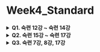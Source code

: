 # Week4_Standard
<details>
    <summary><b> Q1. 숙련 12강 ~ 숙련 14강</b></summary>
    <div markdown="1">
    <ul>

**[요구사항 1]**

**분석 문제 :** 분석한 내용을 직접 작성하고, 강의의 코드를 다시 한번 작성하며 복습해봅시다.

- Equipment와 EquipTool 기능의 구조와 핵심 로직을 분석해보세요.
- Equipment
    
    <aside>
    
    Equipable 아이템을 플레이어가 장착할 수 있도록 관리. 새로운 아이템을 장착하거나 기존에 장착했던 아이템 해제
    
    클릭 이벤트를 입력 받아 공격 이벤트 호출
    
    </aside>
    
    ```csharp
    public void OnAttackInput(InputAction.CallbackContext context)
    {
        // 마우스 좌클릭 입력 들어오고 현재 장착된 아이템이 있고 카메라 고정되어 있지 않으면
        if(context.phase == InputActionPhase.Performed && curEquip != null && controller.canLook) 
        {
            curEquip.OnAttackInput();   // 공격 실행
        }
    }
    
    public void EquipNew(ItemData data)
    {
        UnEquip();  // 기존 아이템 해제
        // 새로운 아이템 장착        
        curEquip = Instantiate(data.equipPrefab, equipParent).GetComponent<Equip>();
        curEquip.transform.position = this.transform.position;
    }
    
    public void UnEquip()
    {
        // 현재 장착 중인 아이템 있으면 파괴
        if(curEquip != null)
        {
            Destroy(curEquip.gameObject);
            curEquip = null;
        }
    }
    ```
    
- EquipTool
    
    <aside>
    
    Equipment 클래스 상속받아 아이템에 무기나 도구로서의 기능을 추가.
    
    </aside>
    
    ```csharp
    public override void OnAttackInput()
    {
        if (!attacking) // 공격 중이 아니면
        {
            // 공격에 필요한 스테미나 있는지 확인
            if (CharacterManager.Instance.Player.condition.UseStamina(useStamina))
            {
                // 공격 중인 상태로 변경
                attacking = true;
                animator.SetTrigger("Attack");
                Invoke("OnCanAttack", attackRate);
            }
        }
    }
    
    public void OnHit()
    {
        Ray ray = camera.ScreenPointToRay(new Vector3(Screen.width / 2, Screen.height / 2, 0));
        RaycastHit hit;
    
        // 공격 범위 내에 raycast된 것 있으면
        if(Physics.Raycast(ray, out hit, attackDistance))
        {
            // raycast 된 대상이 자원이면
            if(doesGatherResources && hit.collider.TryGetComponent(out Resource resource))
            {
                resource.Gather(hit.point, hit.normal); // 자원 수집
            }
            // raycast 된 대상이 피격 가능한 개체면
            if(doesDealDamage && hit.collider.TryGetComponent(out IDamagable damagable))
            {
                damagable.TakePhysicalDamage(damage);   // 데미지 적용
            }
        }
    }
    ```
    
- Resource 기능의 구조와 핵심 로직을 분석해보세요.
    
    <aside>
    
    ItemData와 Resource 타입의 Item(자원)의 속성을 저장, MVC 패턴의 Model에 해당하는 역할
    
    </aside>
    
    ```csharp
    public ItemData itemToGive; // 자원 채집 보상
    public int quantityPerHit = 1;  // 한번에 얻는 보상 수량
    public int capacity;    // 최대 보상 수량
    
    public void Gather(Vector3 hitPoint, Vector3 hitNormal)
    {
        // 한번에 얻는 보상 수량만큼 보상 아이템을 생성
        for(int i = 0; i < quantityPerHit; i++)
        {
            if (capacity <= 0) break;
    
            capacity -= 1;  // 최대 보상 수량 차감
            // 타격 지점보다 위에서 아이템 생성
            Instantiate(itemToGive.dropPrefab, hitPoint + Vector3.up, Quaternion.LookRotation(hitNormal, Vector3.up));
        }
        // 최대 보상 수량이 0보다 작거나 같으면 오브젝트 삭제
        if(capacity <= 0)
        {
            Destroy(gameObject);
        }
    }
    ```
    </ul>
  </div>
</details>

<details>
    <summary><b>Q2. 숙련 15강 ~ 숙련 17강</b></summary>
    <div markdown="1">
    <ul>

**[요구사항 1]**

**분석 문제** : 분석한 내용을 직접 작성하고, 강의의 코드를 다시 한번 작성하며 복습해봅시다.

- AI 네비게이션 시스템에서 가장 핵심이 되는 개념에 대해 복습해보세요.
    
     **NavMesh(Navigation Mesh)**
    - AI가 이동할 수 있는 경로와 영역을 나타내는 맵. 바닥, 계단, 경사면 같은 이동할 수 있는 표면을 탐지하여 자동 생성
    - 장애물을 감지하여 벽이나 특정 오브젝트를 뚫고 지나가지 못하도록 경로 설정
    - Scene에 NevMesh 생성하면 AI 캐릭터가 NavMesh 기반으로 최적 이동 경로로 이동
    
    **NavMeshAgent(Navigation Mesh)**
    - AI 캐릭터에 붙는 컴포넌트로 목표 지점까지 NavMesh 따라 이동하는 방식 제어, 강의에서는 곰(NPC)에 붙어있음
    - 이동, 회전 속도, 장애물 회피 등 이동 관련 설정 제어
    > 
- NPC 기능의 구조와 핵심 로직을 분석해보세요.
    
    <aside>
    
    상태 패턴을 사용하여 플레이어의 상태에 따라 애니메이션을 적용,
    
    Update에서 플레이어와의 거리를 지속적으로 확인하고 이에 따라 상태 전환
    
    </aside>
    
    ```csharp
    void PassiveUpdate() // Idle 일 때 호출
    {
      // 돌아다니는 상태이고 목적지까지의 거리가 0.1f보다 작으면
      if(aiState == AIState.Wandering && agent.remainingDistance < 0.1f)
      {
          SetState(AIState.Idle); // idle 상태로 전환
          // 새로운 목적지 탐색하는 메소드 호출
          Invoke("WanderToNewLocation", Random.Range(minWanderWaitTime, maxWanderWaitTime));
      }
      
      if(playerDistance < detectDistance) // 플레이어가 탐지 범위 내에 있으면
      {
          SetState(AIState.Attacking);    // 공격 상태로 전환
      }
    }
    
    void AttackingUpdate() // Attacking 일 때 호출
    {
      // 플레이어와의 거리가 공격범위보다 멀거나 시야각 외부에 있으면
      if(playerDistance > attackDistance || !IsPlayerInFieldOfView())
      {
          agent.isStopped = false;
          NavMeshPath path = new NavMeshPath();
          // 현재 지점에서 새로운 지점으로 이동할 수 있으면
          if(agent.CalculatePath(CharacterManager.Instance.Player.transform.position, path))
          {
              // 새로운 목적지 설정
              agent.SetDestination(CharacterManager.Instance.Player.transform.position);
          }
          else
          {
              SetState(AIState.Fleeing);
          }
      }
      // 플레이어와가 공격범위와 시야각 내부에 있으면
      else
      {
          agent.isStopped = true;
          // 공격 가능한 시간인지 확인
          if(Time.time - lastAttackTime > attackRate)
          {
              lastAttackTime = Time.time;
              // 공격 로직 실행
              CharacterManager.Instance.Player.controller.GetComponent<IDamagable>().TakePhysicalDamage(damage);
              // 공격 애니메이션 설정
              animator.speed = 1;
              animator.SetTrigger("Attack");
          }
      }
    }
    
    Vector3 GetWanderLocation() // 다음 목적지 탐색하는 메소드
    {
      NavMeshHit hit;
    
      // 이동 가능한 영역
      NavMesh.SamplePosition(transform.position + (Random.onUnitSphere * Random.Range(minWanderDistance, maxWanderDistance)), out hit, maxWanderDistance, NavMesh.AllAreas);
    
      int i = 0;
      // 이동 가능한 위치와 현재 위치 거리가 탐지거리 보다 작으면(너무 가까우면)
      while (Vector3.Distance(transform.position, hit.position) < detectDistance)
      {
          // 이동 지점 재설정
          NavMesh.SamplePosition(transform.position + (Random.onUnitSphere * Random.Range(minWanderDistance, maxWanderDistance)), out hit, maxWanderDistance, NavMesh.AllAreas);
          i++;
          if (i == 30) break;  // 30번까지 시도
      }
      // 다음 이동 지점 반환
      return hit.position;
    }
    ```
    </ul>
  </div>
</details>

<details>
    <summary><b> Q3. 숙련 7강, 8강, 17강</b></summary>
    <div markdown="1">
    <ul>

**[요구사항 1]**

**분석 문제** : 분석한 내용을 직접 작성하고, 강의의 코드를 다시 한번 작성하며 복습해봅시다.

- 보간에 대해 학습하고 **선형보간(Lerp)**과 **구면선형보간(Slerp)**에 대해 학습해보세요.
    
    <aside>
    
     **선형보간(Lerp)**
    
    - 직선 상에 놓인 두 값 사이의 중간 값 계산하여 부드럽게 보간하는 방식
    
    **구면선형보간(Slerp)**
    
    - 구면 상의 두 점 사이의 곡선을 따라 보간하는 방식, 주로 회전에 사용
    </aside>
    
- 근사값(`Mathf.Approximately`)을 사용하는 이유에 대해 학습해보세요.
    
    <aside>
    
    - 부동소수점 연산의 오차 범위를 보완하기 위해 아래와 같이 두 값이 매우 유사한 값인지 확인하는 Mathf.Approximately를 사용
    - (1.0 == 10.0 / 10.0)는 항상 true를 보장하지 않음
    
    ```csharp
    void Start()
    {
        if (Mathf.Approximately(1.0f, 10.0f / 10.0f))
        {
            print("The values are approximately the same");
        }
    }
    ```
    
    </aside>
    </ul>
  </div>
</details>
